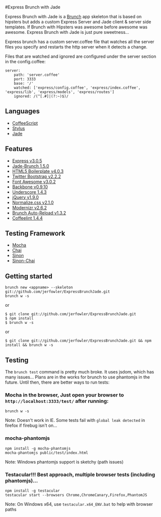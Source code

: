 #Express Brunch with Jade

Express Brunch with Jade is a [Brunch](http://brunch.io/) app skeleton that is based on hipsters but adds a custom Express Server and Jade client & server side templates. If Brunch with Hipsters was awesome before awesome was awesome. Express Brunch with Jade is just pure sweetness...

Express brunch has a custom server.coffee file that watches all the server files you specify and restarts the http server when it detects a change. 

Files that are watched and ignored are configured under the server section in the config.coffee:

    server:
        path: 'server.coffee'
        port: 3333
        base: '/'
        watched: ['express/config.coffee', 'express/index.coffee', 'express/lib', 'express/models', 'express/routes']
        ignored: /(^[.#]|(?:~)$)/

## Languages

- [CoffeeScript](http://coffeescript.org/)
- [Stylus](http://learnboost.github.com/stylus/)
- [Jade](http://jade-lang.com/)

## Features
- [Express v3.0.5](http://expressjs.com)
- [Jade-Brunch 1.5.0](https://github.com/brunch/jade-brunch)
- [HTML5 Boilerplate v4.0.3](https://github.com/h5bp/html5-boilerplate)
- [Twitter Bootstrap v2.2.2](http://twitter.github.com/bootstrap)
- [Font Awesome v3.0.2](https://github.com/FortAwesome/Font-Awesome)
- [Backbone v0.9.10](http://backbonejs.org)
- [Underscore 1.4.3](http://underscorejs.org)
- [jQuery v1.9.0](http://jquery.com)
- [Normalize.css v2.1.0](http://necolas.github.com/normalize.css)
- [Modernizr v2.6.2](https://github.com/Modernizr/Modernizr)
- [Brunch Auto-Reload v1.3.2](https://github.com/brunch/auto-reload-brunch)
- [Coffeelint 1.4.4](https://github.com/ilkosta/coffeelint-brunch)

## Testing Framework

- [Mocha](http://visionmedia.github.com/mocha)
- [Chai](http://chaijs.com)
- [Sinon](http://sinonjs.org)
- [Sinon-Chai](http://chaijs.com/plugins/sinon-chai)

## Getting started

    brunch new <appname> --skeleton git://github.com/jerfowler/ExpressBrunchJade.git
    brunch w -s

or

    $ git clone git://github.com/jerfowler/ExpressBrunchJade.git
    $ npm install
    $ brunch w -s

or

    $ git clone git://github.com/jerfowler/ExpressBrunchJade.git && npm install && brunch w -s

## Testing

The `brunch test` command is pretty much broke. It uses jsdom, which has many issues... Plans are in the works for brunch to use phantomjs in the future. Until then, there are better ways to run tests:

### Mocha in the browser, Just open your browser to `http://localhost:3333/test/` after running:

    brunch w -s
  
Note: Doesn't work in IE. Some tests fail with `global leak detected` in firefox if firebug isn't on... 

### mocha-phantomjs 

    npm install -g mocha-phantomjs
    mocha-phantomjs public/test/index.html

Note: Windows phantomjs support is sketchy (path issues)

### Testacular!!! Best approach, multiple browser tests (including phantomjs)...

    npm install -g testacular
    testacular start --browsers Chrome,ChromeCanary,Firefox,PhantomJS

Note: On Windows x64, use `testacular.x64_ENV.bat` to help with browser paths